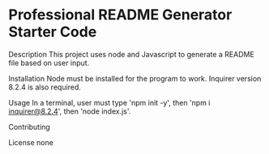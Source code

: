 # Professional README Generator Starter Code

Description
This project uses node and Javascript to generate a README file based on user input.

Installation
Node must be installed for the program to work. Inquirer version 8.2.4 is also required.

Usage
In a terminal, user must type 'npm init -y', then 'npm i inquirer@8.2.4',  then 'node index.js'.

Contributing

License
none





